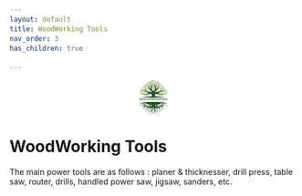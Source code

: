 ```yaml
---
layout: default
title: WoodWorking Tools
nav_order: 3
has_children: true

---
```

<center>
<img src="media/Lignarius.png" width="10%" height="10%" align="middle"/>
</center>

# WoodWorking Tools
The main power tools are as follows : planer & thicknesser, drill press, table saw, router, drills, handled power saw, jigsaw, sanders, etc.
